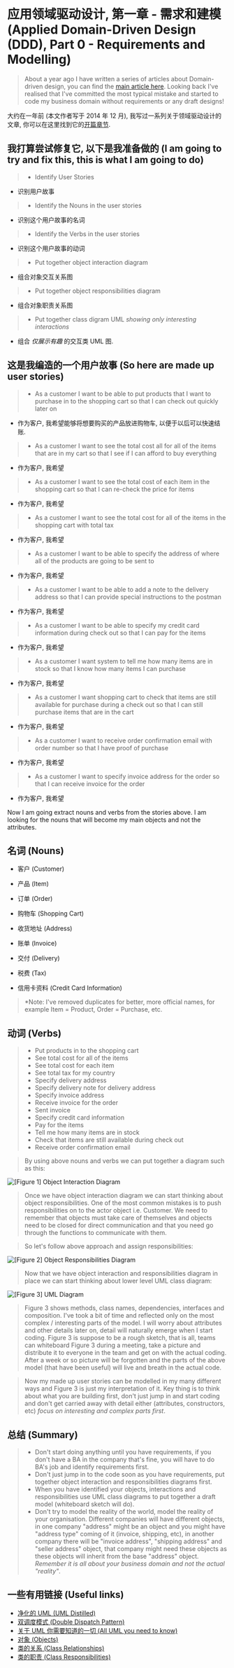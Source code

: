 # 应用领域驱动设计, 第一章 - 需求和建模 (Applied Domain-Driven Design (DDD), Part 0 - Requirements and Modelling)

> About a year ago I have written a series of articles about Domain-driven design, you can find the [main article here](http://www.zankavtaskin.com/2013/09/applied-domain-driven-design-ddd-part-1.html). Looking back I've realised that I've committed the most typical mistake and started to code my business domain without requirements or any draft designs!

大约在一年前 (本文作者写于 2014 年 12 月), 我写过一系列关于领域驱动设计的文章, 你可以在这里找到它的[开篇章节](http://www.zankavtaskin.com/2013/09/applied-domain-driven-design-ddd-part-1.html).

## 我打算尝试修复它, 以下是我准备做的 (I am going to try and fix this, this is what I am going to do)

> - Identify User Stories

- 识别用户故事

> - Identify the Nouns in the user stories

- 识别这个用户故事的名词

> - Identify the Verbs in the user stories

- 识别这个用户故事的动词

> - Put together object interaction diagram

- 组合对象交互关系图

> - Put together object responsibilities diagram

- 组合对象职责关系图

> - Put together class digram UML *showing only interesting interactions*

- 组合 *仅展示有趣* 的交互类 UML 图.

## 这是我编造的一个用户故事 (So here are made up user stories)

> - As a customer I want to be able to put products that I want to purchase in to the shopping cart so that I can check out quickly later on

- 作为客户, 我希望能够将想要购买的产品放进购物车, 以便于以后可以快速结账.

> - As a customer I want to see the total cost all for all of the items that are in my cart so that I see if I can afford to buy everything

- 作为客户, 我希望

> - As a customer I want to see the total cost of each item in the shopping cart so that I can re-check the price for items

- 作为客户, 我希望

> - As a customer I want to see the total cost for all of the items in the shopping cart with total tax

- 作为客户, 我希望

> - As a customer I want to be able to specify the address of where all of the products are going to be sent to

- 作为客户, 我希望

> - As a customer I want to be able to add a note to the delivery address so that I can provide special instructions to the postman

- 作为客户, 我希望

> - As a customer I want to be able to specify my credit card information during check out so that I can pay for the items

- 作为客户, 我希望

> - As a customer I want system to tell me how many items are in stock so that I know how many items I can purchase

- 作为客户, 我希望

> - As a customer I want shopping cart to check that items are still available for purchase during a check out so that I can still purchase items that are in the cart

- 作为客户, 我希望

> - As a customer I want to receive order confirmation email with order number so that I have proof of purchase

- 作为客户, 我希望

> - As a customer I want to specify invoice address for the order so that I can receive invoice for the order

- 作为客户, 我希望

Now I am going extract nouns and verbs from the stories above. I am looking for the nouns that will become my main objects and not the attributes.

## 名词 (Nouns)

- 客户 (Customer)

- 产品 (Item)

- 订单 (Order)

- 购物车 (Shopping Cart)

- 收货地址 (Address)

- 账单 (Invoice)

- 交付 (Delivery)

- 税费 (Tax)

- 信用卡资料 (Credit Card Information)

> *Note: I've removed duplicates for better, more official names, for example Item = Product, Order = Purchase, etc.

## 动词 (Verbs)

> - Put products in to the shopping cart
> - See total cost for all of the items
> - See total cost for each item
> - See total tax for my country
> - Specify delivery address
> - Specify delivery note for delivery address
> - Specify invoice address
> - Receive invoice for the order
> - Sent invoice
> - Specify credit card information
> - Pay for the items
> - Tell me how many items are in stock
> - Check that items are still available during check out
> - Receive order confirmation email

> By using above nouns and verbs we can put together a diagram such as this:

![[Figure 1] Object Interaction Diagram ](./images/applied-domain-driven-design-ddd-part-0/Object-Interaction-Diagram.jpeg)

> Once we have object interaction diagram we can start thinking about object responsibilities. One of the most common mistakes is to push responsibilities on to the actor object i.e. Customer. We need to remember that objects must take care of themselves and objects need to be closed for direct communication and that you need go through the functions to communicate with them.

> So let's follow above approach and assign responsibilities:

![[Figure 2] Object Responsibilities Diagram](./images/applied-domain-driven-design-ddd-part-0/Object-Responsibilities-Diagram.jpeg)

> Now that we have object interaction and responsibilities diagram in place we can start thinking about lower level UML class diagram:

![[Figure 3] UML Diagram](./images/applied-domain-driven-design-ddd-part-0/UML-Diagram.jpeg)

> Figure 3 shows methods, class names, dependencies, interfaces and composition. I've took a bit of time and reflected only on the most complex / interesting parts of the model. I will worry about attributes and other details later on, detail will naturally emerge when I start coding. Figure 3 is suppose to be a rough sketch, that is all, teams can whiteboard Figure 3 during a meeting, take a picture and distribute it to everyone in the team and get on with the actual coding. After a week or so picture will be forgotten and the parts of the above model (that have been useful) will live and breath in the actual code.

> Now my made up user stories can be modelled in my many different ways and Figure 3 is just my interpretation of it. Key thing is to think about what you are building first, don't just jump in and start coding and don't get carried away with detail either (attributes, constructors, etc) *focus on interesting and complex parts first*.

## 总结 (Summary)

> - Don't start doing anything until you have requirements, if you don't have a BA in the company that's fine, you will have to do BA's job and identify requirements first.
> - Don't just jump in to the code soon as you have requirements, put together object interaction and responsibilities diagrams first.
> - When you have identified your objects, interactions and responsibilities use UML class diagrams to put together a draft model (whiteboard sketch will do).
> - Don't try to model the reality of the world, model the reality of your organisation. Different companies will have different objects, in one company "address" might be an object and you might have "address type" coming of it (invoice, shipping, etc), in another company there will be "invoice address", "shipping address" and "seller address" object, that company might need these objects as these objects will inherit from the base "address" object. *Remember it is all about your business domain and not the actual "reality"*.

## 一些有用链接 (Useful links)

- [净化的 UML (UML Distilled)](http://www.amazon.co.uk/UML-Distilled-Standard-Modeling-Technology/dp/0321193687)
- [双调度模式 (Double Dispatch Pattern)](http://lostechies.com/jimmybogard/2010/03/30/strengthening-your-domain-the-double-dispatch-pattern/)
- [关于 UML 你需要知道的一切 (All UML you need to know)](http://www.cs.bsu.edu/homepages/pvg/misc/uml/)
- [对象 (Objects)](https://www.youtube.com/watch?v=RqnoT5krAJ4)
- [类的关系 (Class Relationships)](https://www.youtube.com/watch?v=YgiePdx115w)
- [类的职责 (Class Responsibilities)](https://www.youtube.com/watch?v=qsHgCoJqU0A)
